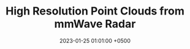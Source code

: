 ---
title: "High Resolution Point Clouds from mmWave Radar"
collection: publications
permalink: /publications/radarhd-icra23/
date: 2023-01-25 01:01:00 +0500
venue: 'IEEE ICRA'
bibtex: ''
pdf: '/files/radarhd-icra23.pdf'
pubtype: 'conference'
authors: 'Akarsh Prabhakara, Tao Jin, Arnav Das, Gantavya Bhatt, Lilly Kumari, Elahe Soltanaghai, Jeff Bilmes, Swarun Kumar, Anthony Rowe'
excerpt_separator: ""
---